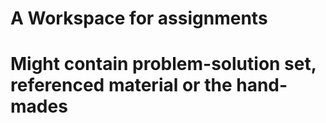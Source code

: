# A Workspace for assignments

# Might contain problem-solution set, referenced material or the hand-mades

 